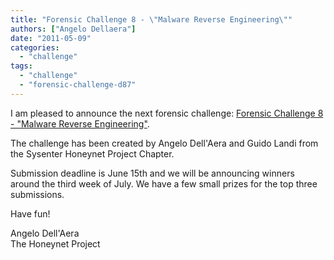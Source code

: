```yaml
---
title: "Forensic Challenge 8 - \"Malware Reverse Engineering\""
authors: ["Angelo Dellaera"]
date: "2011-05-09"
categories: 
  - "challenge"
tags: 
  - "challenge"
  - "forensic-challenge-d87"
---
```


I am pleased to announce the next forensic challenge: [Forensic Challenge 8 - "Malware Reverse Engineering"](https://www.honeynet.org/node/668).  
  
The challenge has been created by Angelo Dell'Aera and Guido Landi from the Sysenter Honeynet Project Chapter.  
  
Submission deadline is June 15th and we will be announcing winners around the third week of July. We have a few small prizes for the top three submissions.  
  
Have fun!  
  
Angelo Dell'Aera  
The Honeynet Project
